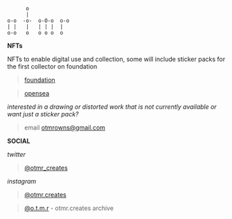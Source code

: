 ```
      o            
      |            
o-o  -o-  o-O-o  o-o 
| |   |   | | |  |   
o-o   o   o o o  o 
```
**NFTs**

NFTs to enable digital use and collection, some will include sticker packs for the first collector on foundation

> [foundation](https://foundation.app/@_otmr_)

> [opensea](https://opensea.io/_otmr_?tab=created)

*interested in a drawing or distorted work that is not currently available or want just a sticker pack?*

> email otmrowns@gmail.com

**SOCIAL**

*twitter* 
> [@otmr_creates](https://twitter.com/otmr_creates)

*instagram* 
> [@otmr.creates](https://www.instagram.com/otmr.creates)

> [@o.t.m.r](https://www.instagram.com/o.t.m.r) - otmr.creates archive



